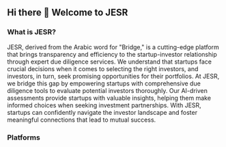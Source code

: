 ## Hi there 👋 Welcome to JESR

### What is JESR?

JESR, derived from the Arabic word for "Bridge," is a cutting-edge platform that brings transparency and efficiency to the startup-investor relationship through expert due diligence services. We understand that startups face crucial decisions when it comes to selecting the right investors, and investors, in turn, seek promising opportunities for their portfolios. At JESR, we bridge this gap by empowering startups with comprehensive due diligence tools to evaluate potential investors thoroughly. Our AI-driven assessments provide startups with valuable insights, helping them make informed choices when seeking investment partnerships. With JESR, startups can confidently navigate the investor landscape and foster meaningful connections that lead to mutual success.

### Platforms

